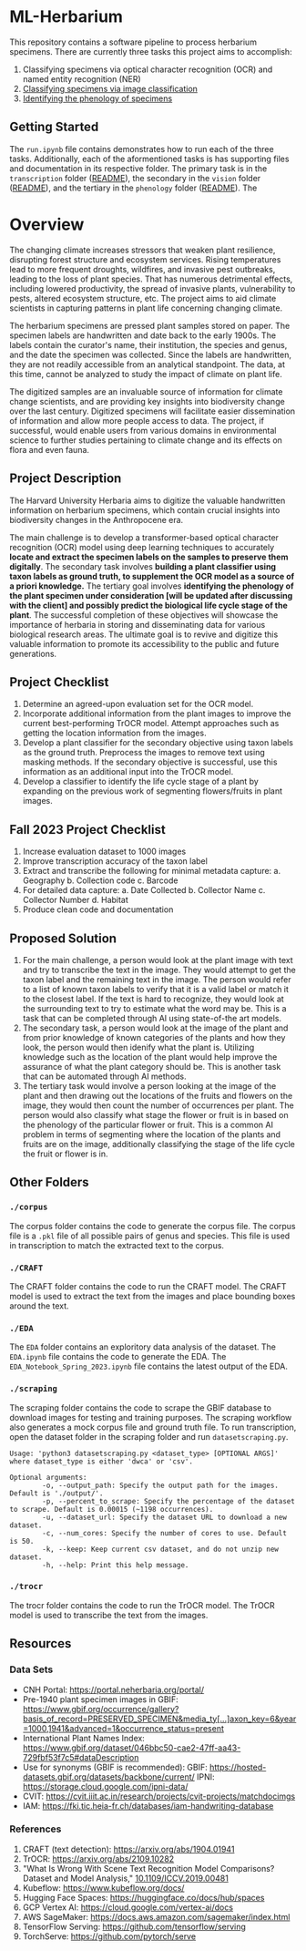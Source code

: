 # ML-Herbarium

This repository contains a software pipeline to process herbarium specimens. There are currently three tasks this project aims to accomplish:
1. Classifying specimens via optical character recognition (OCR) and named entity recognition (NER)
2. [Classifying specimens via image classification](https://github.com/BU-Spark/ml-herbarium-classify.git)
3. [Identifying the phenology of specimens](https://github.com/BU-Spark/ml-herbarium-phenology)

## Getting Started
The `run.ipynb` file contains demonstrates how to run each of the three tasks. Additionally, each of the aformentioned tasks is has supporting files and documentation in its respective folder. The primary task is in the `transcription` folder ([README](./transcription/ReadMe.md)), the secondary in the `vision` folder ([README](./vision/README.md)), and the tertiary in the `phenology` folder ([README](./phenology/README.md)). The 

# Overview
 
The changing climate increases stressors that weaken plant resilience, disrupting forest structure and ecosystem services. Rising temperatures lead to more frequent droughts, wildfires, and invasive pest outbreaks, leading to the loss of plant species. That has numerous detrimental effects, including lowered productivity, the spread of invasive plants, vulnerability to pests, altered ecosystem structure, etc. The project aims to aid climate scientists in capturing patterns in plant life concerning changing climate.

The herbarium specimens are pressed plant samples stored on paper. The specimen labels are handwritten and date back to the early 1900s. The labels contain the curator's name, their institution, the species and genus, and the date the specimen was collected. Since the labels are handwritten, they are not readily accessible from an analytical standpoint. The data, at this time, cannot be analyzed to study the impact of climate on plant life.

The digitized samples are an invaluable source of information for climate change scientists, and are providing key insights into biodiversity change over the last century. Digitized specimens will facilitate easier dissemination of information and allow more people access to data. The project, if successful, would enable users from various domains in environmental science to further studies pertaining to climate change and its effects on flora and even fauna.


## Project Description

The Harvard University Herbaria aims to digitize the valuable handwritten information on herbarium specimens, which contain crucial insights into biodiversity changes in the Anthropocene era. 

The main challenge is to develop a transformer-based optical character recognition (OCR) model using deep learning techniques to accurately **locate and extract the specimen labels on the samples to preserve them digitally**. The secondary task involves **building a plant classifier using taxon labels as ground truth, to supplement the OCR model as a source of a priori knowledge.** The tertiary goal involves **identifying the phenology of the plant specimen under consideration [will be updated after discussing with the client] and possibly predict the biological life cycle stage of the plant**. The successful completion of these objectives will showcase the importance of herbaria in storing and disseminating data for various biological research areas. The ultimate goal is to revive and digitize this valuable information to promote its accessibility to the public and future generations.



## Project Checklist

1. Determine an agreed-upon evaluation set for the OCR model.
2. Incorporate additional information from the plant images to improve the current best-performing TrOCR model. Attempt approaches such as getting the location information from the images.
3. Develop a plant classifier for the secondary objective using taxon labels as the ground truth. Preprocess the images to remove text using masking methods. If the secondary objective is successful, use this information as an additional input into the TrOCR model.
4. Develop a classifier to identify the life cycle stage of a plant by expanding on the previous work of segmenting flowers/fruits in plant images.

## Fall 2023 Project Checklist

1. Increase evaluation dataset to 1000 images
2. Improve transcription accuracy of the taxon label
3. Extract and transcribe the following for minimal metadata capture:
    a. Geography 
    b. Collection code
    c. Barcode
4. For detailed data capture:
    a. Date Collected
    b. Collector Name
    c. Collector Number
    d. Habitat
5. Produce clean code and documentation


## Proposed Solution

1. For the main challenge, a person would look at the plant image with text and try to transcribe the text in the image. They would attempt to get the taxon label and the remaining text in the image. The person would refer to a list of known taxon labels to verify that it is a valid label or match it to the closest label. If the text is hard to recognize, they would look at the surrounding text to try to estimate what the word may be. This is a task that can be completed through AI using state-of-the art models.
2. The secondary task, a person would look at the image of the plant and from prior knowledge of known categories of the plants and how they look, the person would then idenify what the plant is. Utilizing knowledge such as the location of the plant would help improve the assurance of what the plant category should be. This is another task that can be automated through AI methods.
3. The tertiary task would involve a person looking at the image of the plant and then drawing out the locations of the fruits and flowers on the image, they would then count the number of occurrences per plant. The person would also classify what stage the flower or fruit is in based on the phenology of the particular flower or fruit. This is a common AI problem in terms of segmenting where the location of the plants and fruits are on the image, additionally classifying the stage of the life cycle the fruit or flower is in.

## Other Folders
### `./corpus`
The corpus folder contains the code to generate the corpus file. The corpus file is a `.pkl` file of all possible pairs of genus and species. This file is used in transcription to match the extracted text to the corpus.

### `./CRAFT`
The CRAFT folder contains the code to run the CRAFT model. The CRAFT model is used to extract the text from the images and place bounding boxes around the text.

### `./EDA`
The `EDA` folder contains an exploritory data analysis of the dataset. The `EDA.ipynb` file contains the code to generate the EDA. The `EDA_Notebook_Spring_2023.ipynb` file contains the latest output of the EDA.

### `./scraping`
The scraping folder contains the code to scrape the GBIF database to download images for testing and training purposes. The scraping workflow also generates a mock corpus file and ground truth file.
To run transcription, open the dataset folder in the scraping folder and run `datasetscraping.py`.
```
Usage: 'python3 datasetscraping.py <dataset_type> [OPTIONAL ARGS]' where dataset_type is either 'dwca' or 'csv'.

Optional arguments:
        -o, --output_path: Specify the output path for the images. Default is './output/'.
        -p, --percent_to_scrape: Specify the percentage of the dataset to scrape. Default is 0.00015 (~1198 occurrences).
        -u, --dataset_url: Specify the dataset URL to download a new dataset.
        -c, --num_cores: Specify the number of cores to use. Default is 50.
        -k, --keep: Keep current csv dataset, and do not unzip new dataset.
        -h, --help: Print this help message.
```

### `./trocr`
The trocr folder contains the code to run the TrOCR model. The TrOCR model is used to transcribe the text from the images.

## Resources

### Data Sets

* CNH Portal: https://portal.neherbaria.org/portal/ 
* Pre-1940 plant specimen images in GBIF: https://www.gbif.org/occurrence/gallery?basis_of_record=PRESERVED_SPECIMEN&media_ty[…]axon_key=6&year=1000,1941&advanced=1&occurrence_status=present  
* International Plant Names Index: https://www.gbif.org/dataset/046bbc50-cae2-47ff-aa43-729fbf53f7c5#dataDescription
* Use for synonyms (GBIF is recommended):
GBIF: https://hosted-datasets.gbif.org/datasets/backbone/current/
IPNI:  https://storage.cloud.google.com/ipni-data/
* CVIT: https://cvit.iiit.ac.in/research/projects/cvit-projects/matchdocimgs
* IAM: https://fki.tic.heia-fr.ch/databases/iam-handwriting-database


### References

1. CRAFT (text detection): https://arxiv.org/abs/1904.01941
2. TrOCR: https://arxiv.org/abs/2109.10282
3. "What Is Wrong With Scene Text Recognition Model Comparisons? Dataset and Model Analysis," [10.1109/ICCV.2019.00481](https://doi.org/10.1109/ICCV.2019.00481)
4. Kubeflow: https://www.kubeflow.org/docs/
5. Hugging Face Spaces: https://huggingface.co/docs/hub/spaces
6. GCP Vertex AI: https://cloud.google.com/vertex-ai/docs
7. AWS SageMaker: https://docs.aws.amazon.com/sagemaker/index.html
8. TensorFlow Serving: https://github.com/tensorflow/serving
9. TorchServe: https://github.com/pytorch/serve
